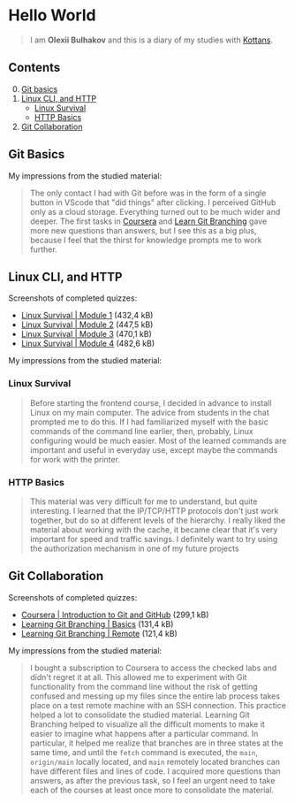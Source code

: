 # Hello World

> I am **Olexii Bulhakov** and this is a diary of my studies with [Kottans][1].

## Contents

0. [Git basics](#git-basics)
1. [Linux CLI, and HTTP](#linux-cli-and-http)
   - [Linux Survival](#linux-survival)
   - [HTTP Basics](#http-basics)
2. [Git Collaboration](#git-collaboration)

## Git Basics

My impressions from the studied material:

> The only contact I had with Git before was in the form of a single button in VScode that "did things" after clicking.
> I perceived GitHub only as a cloud storage. Everything turned out to be much wider and deeper. The first tasks in
> [Coursera][2] and [Learn Git Branching][3] gave more new questions than answers, but I see this as a big plus, because
> I feel that the thirst for knowledge prompts me to work further.

## Linux CLI, and HTTP

Screenshots of completed quizzes:

- [Linux Survival | Module 1](./task_linux_cli/quiz_1.png) (432,4 kB)
- [Linux Survival | Module 2](./task_linux_cli/quiz_2.png) (447,5 kB)
- [Linux Survival | Module 3](./task_linux_cli/quiz_3.png) (470,1 kB)
- [Linux Survival | Module 4](./task_linux_cli/quiz_4.png) (482,6 kB)

My impressions from the studied material:

### Linux Survival

> Before starting the frontend course, I decided in advance to install Linux on my main computer. The advice from
> students in the chat prompted me to do this. If I had familiarized myself with the basic commands of the command line
> earlier, then, probably, Linux configuring would be much easier. Most of the learned commands are important and useful
> in everyday use, except maybe the commands for work with the printer.

### HTTP Basics

> This material was very difficult for me to understand, but quite interesting. I learned that the IP/TCP/HTTP protocols
> don't just work together, but do so at different levels of the hierarchy. I really liked the material about working
> with the cache, it became clear that it's very important for speed and traffic savings. I definitely want to try using
> the authorization mechanism in one of my future projects

## Git Collaboration

Screenshots of completed quizzes:

- [Coursera | Introduction to Git and GitHub](./task_git_collaboration/git_course_result.pdf) (299,1 kB)
- [Learning Git Branching | Basics](./task_git_collaboration/branching_basics.png) (131,4 kB)
- [Learning Git Branching | Remote](./task_git_collaboration/branching_remote.png) (121,4 kB)

My impressions from the studied material:

> I bought a subscription to Coursera to access the checked labs and didn't regret it at all. This allowed me to
> experiment with Git functionality from the command line without the risk of getting confused and messing up my files
> since the entire lab process takes place on a test remote machine with an SSH connection. This practice helped a lot
> to consolidate the studied material. Learning Git Branching helped to visualize all the difficult moments to make it
> easier to imagine what happens after a particular command. In particular, it helped me realize that branches are in
> three states at the same time, and until the `fetch` command is executed, the `main`, `origin/main` locally located,
> and `main` remotely located branches can have different files and lines of code. I acquired more questions than
> answers, as after the previous task, so I feel an urgent need to take each of the courses at least once more to
> consolidate the material.

[1]: https://kottans.org/ "Kottans - Knowledge must be shared"
[2]: https://www.coursera.org/learn/introduction-git-github "Introduction to Git and GitHub | Coursera"
[3]: https://learngitbranching.js.org/ "Most visual and interactive way to learn Git on the web"
